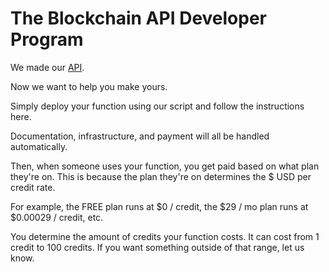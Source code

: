 # The Blockchain API Developer Program

We made our <a href="docs.blockchainapi.com" target="_blank">API</a>.

Now we want to help you make yours.

Simply deploy your function using our script and follow the instructions here.

Documentation, infrastructure, and payment will all be handled automatically.

Then, when someone uses your function, you get paid based on what plan they're on. This is because the plan they're on
determines the $ USD per credit rate. 

For example, the FREE plan runs at $0 / credit, the $29 / mo plan runs at $0.00029 / credit, etc.

You determine the amount of credits your function costs. It can cost from 1 credit to 100 credits. If you want something 
outside of that range, let us know.